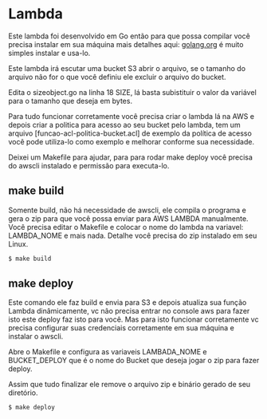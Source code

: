 # Lambda 

Este lambda foi desenvolvido em Go então para que possa compilar você precisa instalar em sua máquina mais detalhes aqui: [golang.org](https://golang.org) é muito simples instalar e usa-lo.

Este lambda irá escutar uma bucket S3 abrir o arquivo, se o tamanho do arquivo não for o que você definiu ele excluir o arquivo do bucket.

Edita o sizeobject.go na linha 18 SIZE, lá basta subistituir o valor da variável para o tamanho que deseja em bytes.

Para tudo funcionar corretamente você precisa criar o lambda lá na AWS e depois criar a politica para acesso ao seu bucket pelo lambda, tem um arquivo [funcao-acl-politica-bucket.acl] de exemplo da política de acesso você pode utiliza-lo como exemplo e melhorar conforme sua necessidade.

Deixei um Makefile para ajudar, para para rodar make deploy você precisa do awscli instalado e permissão para executa-lo.


## make build
Somente build, não há necessidade de awscli, ele compila o programa e gera o zip para que você possa enviar para AWS LAMBDA manualmente.
Você precisa editar o Makefile e colocar o nome do lambda na variavel: LAMBDA_NOME e mais nada.
Detalhe você precisa do zip instalado em seu Linux.

```bash
$ make build
```

## make deploy
Este comando ele faz build e envia para S3 e depois atualiza sua função Lambda dinâmicamente, vc não precisa entrar no console aws para fazer isto este deploy faz isto para você.
Mas para isto funcionar corretamente vc precisa configurar suas credenciais corretamente em sua máquina e instalar o awscli.

Abre o Makefile e configura as variaveis LAMBADA_NOME e BUCKET_DEPLOY que é o nome do Bucket que deseja jogar o zip para fazer deploy.

Assim que tudo finalizar ele remove o arquivo zip e binário gerado de seu diretório.

```bash
$ make deploy
```

